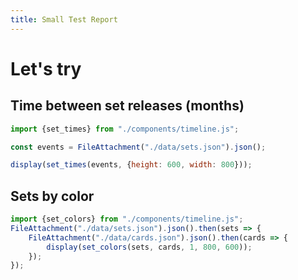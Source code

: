 ```yaml
---
title: Small Test Report
---
```


# Let's try

## Time between set releases (months)

```js
import {set_times} from "./components/timeline.js";
```

```js
const events = FileAttachment("./data/sets.json").json();
```

```js
display(set_times(events, {height: 600, width: 800}));
```

## Sets by color
```js
import {set_colors} from "./components/timeline.js";
FileAttachment("./data/sets.json").json().then(sets => {
    FileAttachment("./data/cards.json").json().then(cards => {
        display(set_colors(sets, cards, 1, 800, 600));
    });
});
```